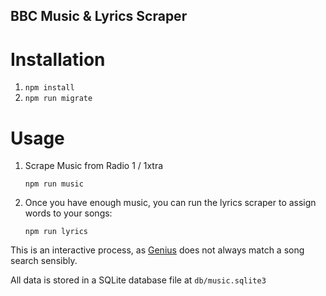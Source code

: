 BBC Music & Lyrics Scraper
---

# Installation

1. `npm install`
2. `npm run migrate`

# Usage

1. Scrape Music from Radio 1 / 1xtra

    `npm run music`

2. Once you have enough music, you can run the lyrics scraper to assign words to
   your songs:

    `npm run lyrics`

  This is an interactive process, as [Genius](genius.com) does not always match a
  song search sensibly.

All data is stored in a SQLite database file at `db/music.sqlite3`
